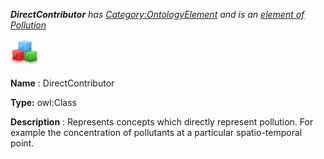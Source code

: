 ___DirectContributor__ 
 has
 [Category:OntologyElement](../../Category/OntologyElement "Category:OntologyElement") 
 and is an
 [element of](../../Property/ElementOf "Property:ElementOf") 
[Pollution](../../Submissions/Pollution "Submissions:Pollution")_




  





[![Class](../public/images/thumb/2/27/Class.gif/45px-Class.gif)](../../Image/Class.gif "Class")


__Name__ 
 : DirectContributor
 



__Type:__ 
 owl:Class
 



__Description__ 
 : Represents concepts which directly represent pollution. For example the concentration of pollutants at a particular spatio-temporal point.